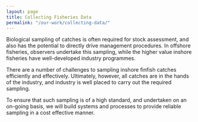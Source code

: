 ```yaml
---
layout: page
title: Collecting Fisheries Data
permalink: "/our-work/collecting-data/"
---
```

Biological sampling of catches is often required for stock assessment, and also has the potential to directly drive management procedures. In offshore fisheries, observers undertake this sampling, while the higher value inshore fisheries have well-developed industry programmes.

There are a number of challenges to sampling inshore finfish catches efficiently and effectively. Ultimately, however, all catches are in the hands of the industry, and industry is well placed to carry out the required sampling.

To ensure that such sampling is of a high standard, and undertaken on an on-going basis, we will build systems and processes to provide reliable sampling in a cost effective manner.
